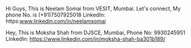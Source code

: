 Hi Guys,
This is Neelam Somai from VESIT, Mumbai.
Let's connect,
My phone No. is (+91)7507925018
LinkedIn: https:www.linkedin.com/in/neelamsomai

Hey,
This is Moksha Shah from DJSCE, Mumbai,
Phone No: 9930245951
LinkedIn: https://www.linkedin.com/in/moksha-shah-ba301b189/
